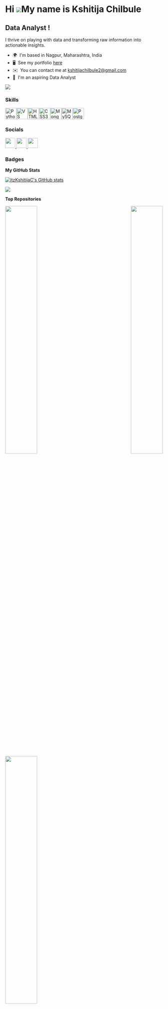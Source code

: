 Hi ![](https://user-images.githubusercontent.com/18350557/176309783-0785949b-9127-417c-8b55-ab5a4333674e.gif)My name is Kshitija Chilbule
=========================================================================================================================================

Data Analyst !
------------

I thrive on playing with data and transforming raw information into actionable insights.

* 🌍  I'm based in Nagpur, Maharashtra, India
* 🖥️  See my portfolio [here]()
* ✉️  You can contact me at [kshitijachilbule2@gmail.com](mailto:kshitijachilbule2@gmail.com )
* 🧠  I'm an aspiring Data Analyst 

<a href="https://www.github.com/itzKshitijaC" target="_blank" rel="noreferrer"><img
src="https://img.shields.io/github/followers/itzKshitijaC?logo=github&style=for-the-badge&color=64748b&labelColor=22272e" /></a>

### Skills


<p align="left">
<a href="https://www.python.org/" target="_blank" rel="noreferrer"><img src="https://raw.githubusercontent.com/danielcranney/readme-generator/main/public/icons/skills/python-colored.svg" width="36" height="36" alt="Python" /></a><a href="https://code.visualstudio.com/" target="_blank" rel="noreferrer"><img src="https://raw.githubusercontent.com/danielcranney/readme-generator/main/public/icons/skills/visualstudiocode.svg" width="36" height="36" alt="VS Code" /></a><a href="https://developer.mozilla.org/en-US/docs/Glossary/HTML5" target="_blank" rel="noreferrer"><img src="https://raw.githubusercontent.com/danielcranney/readme-generator/main/public/icons/skills/html5-colored.svg" width="36" height="36" alt="HTML5" /></a><a href="https://www.w3.org/TR/CSS/#css" target="_blank" rel="noreferrer"><img src="https://raw.githubusercontent.com/danielcranney/readme-generator/main/public/icons/skills/css3-colored.svg" width="36" height="36" alt="CSS3" /></a><a href="https://www.mongodb.com/" target="_blank" rel="noreferrer"><img src="https://raw.githubusercontent.com/danielcranney/readme-generator/main/public/icons/skills/mongodb-colored.svg" width="36" height="36" alt="MongoDB" /></a><a href="https://www.mysql.com/" target="_blank" rel="noreferrer"><img src="https://raw.githubusercontent.com/danielcranney/readme-generator/main/public/icons/skills/mysql-colored.svg" width="36" height="36" alt="MySQL" /></a><a href="https://www.postgresql.org/" target="_blank" rel="noreferrer"><img src="https://raw.githubusercontent.com/danielcranney/readme-generator/main/public/icons/skills/postgresql-colored.svg" width="36" height="36" alt="PostgreSQL" /></a>
</p>


### Socials

<p align="left"> <a href="https://www.github.com/itzKshitijaC" target="_blank" rel="noreferrer"> <picture> <source media="(prefers-color-scheme: dark)" srcset="https://raw.githubusercontent.com/danielcranney/readme-generator/main/public/icons/socials/github-dark.svg" /> <source media="(prefers-color-scheme: light)" srcset="https://raw.githubusercontent.com/danielcranney/readme-generator/main/public/icons/socials/github.svg" /> <img src="https://raw.githubusercontent.com/danielcranney/readme-generator/main/public/icons/socials/github.svg" width="32" height="32" /> </picture> </a> <a href="https://www.linkedin.com/in/kshitija-chilbule-6ba4532b1/" target="_blank" rel="noreferrer"> <picture> <source media="(prefers-color-scheme: dark)" srcset="https://raw.githubusercontent.com/danielcranney/readme-generator/main/public/icons/socials/linkedin-dark.svg" /> <source media="(prefers-color-scheme: light)" srcset="https://raw.githubusercontent.com/danielcranney/readme-generator/main/public/icons/socials/linkedin.svg" /> <img src="https://raw.githubusercontent.com/danielcranney/readme-generator/main/public/icons/socials/linkedin.svg" width="32" height="32" /> </picture> </a> <a href="http://www.medium.com/@kshitijachilbule2" target="_blank" rel="noreferrer"> <picture> <source media="(prefers-color-scheme: dark)" srcset="https://raw.githubusercontent.com/danielcranney/readme-generator/main/public/icons/socials/medium-dark.svg" /> <source media="(prefers-color-scheme: light)" srcset="https://raw.githubusercontent.com/danielcranney/readme-generator/main/public/icons/socials/medium.svg" /> <img src="https://raw.githubusercontent.com/danielcranney/readme-generator/main/public/icons/socials/medium.svg" width="32" height="32" /> </picture> </a></p>

### Badges

<b>My GitHub Stats</b>

<a href="http://www.github.com/itzKshitijaC"><img src="https://github-readme-stats.vercel.app/api?username=itzKshitijaC&show_icons=true&hide=&count_private=true&title_color=0891b2&text_color=ffffff&icon_color=64748b&bg_color=22272e&hide_border=true&show_icons=true" alt="itzKshitijaC's GitHub stats" /></a>

<a href="http://www.github.com/itzKshitijaC"><img src="https://github-readme-streak-stats.herokuapp.com/?user=itzKshitijaC&stroke=ffffff&background=22272e&ring=0891b2&fire=0891b2&currStreakNum=ffffff&currStreakLabel=0891b2&sideNums=ffffff&sideLabels=ffffff&dates=ffffff&hide_border=true" /></a>

<b>Top Repositories</b>

<div width="100%" align="center"><a href="https://github.com/itzKshitijaC/Loan-Approval-Prediction-" align="left"><img align="left" width="45%" src="https://github-readme-stats.vercel.app/api/pin/?username=itzKshitijaC&repo=Loan-Approval-Prediction-&title_color=0891b2&text_color=ffffff&icon_color=64748b&bg_color=22272e&hide_border=true&locale=en" /></a><a href="https://github.com/itzKshitijaC/Twitter-Sentiment-Analysis-" align="right"><img align="right" width="45%" src="https://github-readme-stats.vercel.app/api/pin/?username=itzKshitijaC&repo=Twitter-Sentiment-Analysis-&title_color=0891b2&text_color=ffffff&icon_color=64748b&bg_color=22272e&hide_border=true&locale=en" /></a></div><br /><br /><br /><br /><br /><br /><br />

<br /><br /><br /><br /><br />

<div width="100%" align="center"><a href="https://github.com/itzKshitijaC/Airbnb-NYC-Listings-2019-Detailed-Analysis" align="left"><img align="left" width="45%" src="https://github-readme-stats.vercel.app/api/pin/?username=itzKshitijaC&repo=Airbnb-NYC-Listings-2019-Detailed-Analysis&title_color=0891b2&text_color=ffffff&icon_color=64748b&bg_color=22272e&hide_border=true&locale=en" /></a></div>
